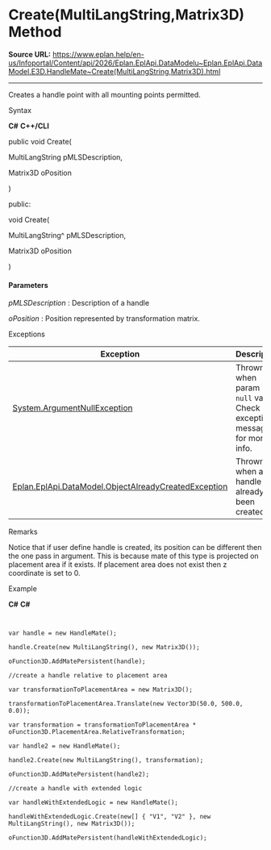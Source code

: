# Create(MultiLangString,Matrix3D) Method

**Source URL:** https://www.eplan.help/en-us/Infoportal/Content/api/2026/Eplan.EplApi.DataModelu~Eplan.EplApi.DataModel.E3D.HandleMate~Create(MultiLangString,Matrix3D).html

---

Creates a handle point with all mounting points permitted.

Syntax

**C#**
**C++/CLI**


public void Create( 

   MultiLangString pMLSDescription,

   Matrix3D oPosition

)

public:

void Create( 

   MultiLangString^ pMLSDescription,

   Matrix3D oPosition

)


#### Parameters

*pMLSDescription*
:   Description of a handle

*oPosition*
:   Position represented by transformation matrix.

Exceptions

| Exception | Description |
| --- | --- |
| [System.ArgumentNullException](#) | Thrown when param is `null` value. Check exception message for more info. |
| [Eplan.EplApi.DataModel.ObjectAlreadyCreatedException](Eplan.EplApi.DataModelu~Eplan.EplApi.DataModel.ObjectAlreadyCreatedException.html) | Thrown when a handle has already been created. |

Remarks

Notice that if user define handle is created, its position can be different then the one pass in argument. This is because mate of this type is projected on placement area if it exists. If placement area does not exist then z coordinate is set to 0.

Example

**C#**
**C#**

```


var handle = new HandleMate();

handle.Create(new MultiLangString(), new Matrix3D());

oFunction3D.AddMatePersistent(handle);

//create a handle relative to placement area

var transformationToPlacementArea = new Matrix3D();

transformationToPlacementArea.Translate(new Vector3D(50.0, 500.0, 0.0));

var transformation = transformationToPlacementArea * oFunction3D.PlacementArea.RelativeTransformation;

var handle2 = new HandleMate();

handle2.Create(new MultiLangString(), transformation);

oFunction3D.AddMatePersistent(handle2);

//create a handle with extended logic 

var handleWithExtendedLogic = new HandleMate();

handleWithExtendedLogic.Create(new[] { "V1", "V2" }, new MultiLangString(), new Matrix3D());

oFunction3D.AddMatePersistent(handleWithExtendedLogic);

```
